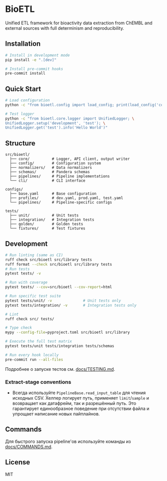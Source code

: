 # BioETL

Unified ETL framework for bioactivity data extraction from ChEMBL and
external sources with full determinism and reproducibility.

## Installation

```bash
# Install in development mode
pip install -e ".[dev]"

# Install pre-commit hooks
pre-commit install
```

## Quick Start

```bash
# Load configuration
python -c "from bioetl.config import load_config; print(load_config('configs/profiles/dev.yaml'))"

# Test logger
python -c "from bioetl.core.logger import UnifiedLogger; \
UnifiedLogger.setup('development', 'test'); \
UnifiedLogger.get('test').info('Hello World')"
```

## Structure

```text
src/bioetl/
  ├── core/          # Logger, API client, output writer
  ├── config/        # Configuration system
  ├── normalizers/   # Data normalizers
  ├── schemas/       # Pandera schemas
  ├── pipelines/     # Pipeline implementations
  └── cli/           # CLI interface

configs/
  ├── base.yaml      # Base configuration
  ├── profiles/      # dev.yaml, prod.yaml, test.yaml
  └── pipelines/     # Pipeline-specific configs

tests/
  ├── unit/          # Unit tests
  ├── integration/   # Integration tests
  ├── golden/        # Golden tests
  └── fixtures/      # Test fixtures
```

## Development

```bash
# Run linting (same as CI)
ruff check src/bioetl src/library tests
ruff format --check src/bioetl src/library tests
# Run tests
pytest tests/ -v

# Run with coverage
pytest tests/ --cov=src/bioetl --cov-report=html

# Run specific test suite
pytest tests/unit/ -v              # Unit tests only
pytest tests/integration/ -v       # Integration tests only

# Lint
ruff check src/ tests/

# Type check
mypy --config-file=pyproject.toml src/bioetl src/library

# Execute the full test matrix
pytest tests/unit tests/integration tests/schemas

# Run every hook locally
pre-commit run --all-files
```

Подробнее о запуске тестов см. [docs/TESTING.md](docs/TESTING.md).

### Extract-stage conventions

* Всегда используйте `PipelineBase.read_input_table` для чтения исходных CSV.
  Хелпер логирует путь, применяет `limit`/`sample` и возвращает как датафрейм,
  так и разрешённый путь. Это гарантирует единообразное поведение при
  отсутствии файла и упрощает написание новых пайплайнов.

## Commands

Для быстрого запуска pipeline'ов используйте команды из [docs/COMMANDS.md](docs/COMMANDS.md).

## License

MIT

